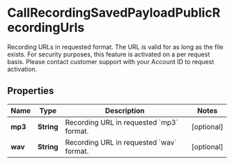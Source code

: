 

# CallRecordingSavedPayloadPublicRecordingUrls

Recording URLs in requested format. The URL is valid for as long as the file exists. For security purposes, this feature is activated on a per request basis.  Please contact customer support with your Account ID to request activation.

## Properties

| Name | Type | Description | Notes |
|------------ | ------------- | ------------- | -------------|
|**mp3** | **String** | Recording URL in requested &#x60;mp3&#x60; format. |  [optional] |
|**wav** | **String** | Recording URL in requested &#x60;wav&#x60; format. |  [optional] |



